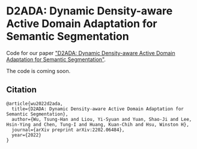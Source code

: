 # D2ADA: Dynamic Density-aware Active Domain Adaptation for Semantic Segmentation

Code for our paper ["D2ADA: Dynamic Density-aware Active Domain Adaptation for Semantic Segmentation"](https://arxiv.org/abs/2202.06484).

The code is coming soon.

## Citation
```
@article{wu2022d2ada,
  title={D2ADA: Dynamic Density-aware Active Domain Adaptation for Semantic Segmentation},
  author={Wu, Tsung-Han and Liou, Yi-Syuan and Yuan, Shao-Ji and Lee, Hsin-Ying and Chen, Tung-I and Huang, Kuan-Chih and Hsu, Winston H},
  journal={arXiv preprint arXiv:2202.06484},
  year={2022}
}
```
